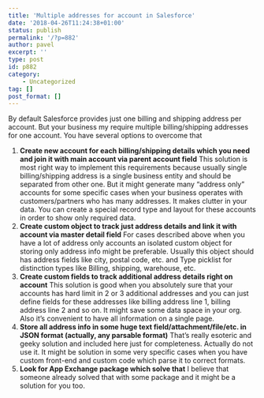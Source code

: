 ```yaml
---
title: 'Multiple addresses for account in Salesforce'
date: '2018-04-26T11:24:38+01:00'
status: publish
permalink: '/?p=882'
author: pavel
excerpt: ''
type: post
id: p882
category:
    - Uncategorized
tag: []
post_format: []
---
```

By default Salesforce provides just one billing and shipping address per account. But your business my require multiple billing/shipping addresses for one account. You have several options to overcome that

1. **Create new account for each billing/shipping details which you need and join it with main account via parent account field**
  This solution is most right way to implement this requirements because usually single billing/shipping address is a single business entity and should be separated from other one. But it might generate many “address only” accounts for some specific cases when your business operates with customers/partners who has many addresses. It makes clutter in your data. You can create a special record type and layout for these accounts in order to show only required data.
2. **Create custom object to track just address details and link it with account via master detail field**
  For cases described above when you have a lot of address only accounts an isolated custom object for storing only address info might be preferable. Usually this object should has address fields like city, postal code, etc. and Type picklist for distinction types like Billing, shipping, warehouse, etc.
3. **Create custom fields to track additional address details right on account**
  This solution is good when you absolutely sure that your accounts has hard limit in 2 or 3 additional addresses and you can just define fields for these addresses like billing address line 1, billing address line 2 and so on. It might save some data space in your org. Also it’s convenient to have all information on a single page.
4. **Store all address info in some huge text field/attachment/file/etc. in JSON format (actually, any parsable format)** That’s really esoteric and geeky solution and included here just for completeness. Actually do not use it. It might be solution in some very specific cases when you have custom front-end and custom code which parse it to correct formats.
5. **Look for App Exchange package which solve that** I believe that someone already solved that with some package and it might be a solution for you too.